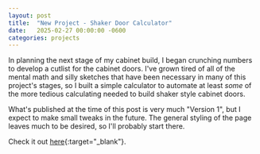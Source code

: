 ```yaml
---
layout: post
title:  "New Project - Shaker Door Calculator"
date:   2025-02-27 00:00:00 -0600
categories: projects
---
```

In planning the next stage of my cabinet build, I began crunching numbers to develop a cutlist for the cabinet doors. I've grown tired of all of the mental math and silly sketches that have been necessary in many of this project's stages, so I built a simple calculator to automate at least _some_ of the more tedious calculating needed to build shaker style cabinet doors.

What's published at the time of this post is very much "Version 1", but I expect to make small tweaks in the future. The general styling of the page leaves much to be desired, so I'll probably start there.

Check it out [here](https://caseyschmitz.com/shaker-door-calculator/){:target="_blank"}.